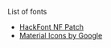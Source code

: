 List of fonts
- [HackFont NF Patch](https://github.com/ryanoasis/nerd-fonts/tree/master/patched-fonts/Hack)
- [Material Icons by Google](https://developers.google.com/fonts/docs/material_icons)
